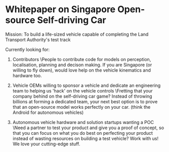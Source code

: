 # Whitepaper on Singapore Open-source Self-driving Car
Mission: To build a life-sized vehicle capable of completing the Land Transport Authority's test track

Currently looking for:

1. Contributors
\People to contribute code for models on perception, localisation, planning and decison making. If you are Singapore (or willing to fly down), would love help on the vehicle kinematics and hardware too.

2. Vehicle OEMs willing to sponsor a vehicle and dedicate an engineering team to helping us 'hack' on the vehicle controls
\Fretting that your company behind on the self-driving car game? Instead of throwing billions at forming a dedicated team, your next best option is to prove that an open-source model works perfectly on your car. (think the Android for autonomous vehicles)

3. Autonomous vehicle hardware and solution startups wanting a POC
\Need a partner to test your product and give you a proof of concept, so that you can focus on what you do best on perfecting your product instead of wasting resources on building a test vehicle? Work with us! We love your cutting-edge stuff.
